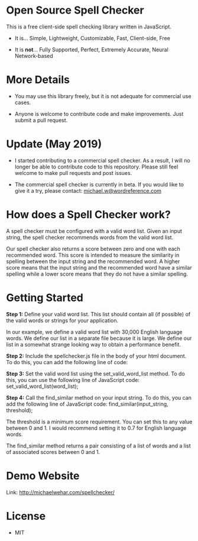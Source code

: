 # Open Source Spell Checker
This is a free client-side spell checking library written in JavaScript.

- It is... Simple, Lightweight, Customizable, Fast, Client-side, Free

- It is **not**... Fully Supported, Perfect, Extremely Accurate, Neural Network-based

# More Details

- You may use this library freely, but it is not adequate for commercial use cases.

- Anyone is welcome to contribute code and make improvements.  Just submit a pull request.

# Update (May 2019)

- I started contributing to a commercial spell checker.  As a result, I will no longer be able to contribute code to this repository.  Please still feel welcome to make pull requests and post issues.

- The commercial spell checker is currently in beta.  If you would like to give it a try, please contact: michael.w@wordreference.com

# How does a Spell Checker work?
A spell checker must be configured with a valid word list.  Given an input string, the spell checker recommends words from the valid word list.

Our spell checker also returns a score between zero and one with each recommended word.  This score is intended to measure the similarity in spelling between the input string and the recommended word.  A higher score means that the input string and the recommended word have a similar spelling while a lower score means that they do not have a similar spelling.

# Getting Started
**Step 1:** Define your valid word list.  This list should contain all (if possible) of the valid words or strings for your application.

In our example, we define a valid word list with 30,000 English language words.  We define our list in a separate file because it is large.  We define our list in a somewhat strange looking way to obtain a performance benefit.

**Step 2:** Include the spellchecker.js file in the body of your html document.  To do this, you can add the following line of code: <script src="spellchecker.js"></script>

**Step 3:** Set the valid word list using the set_valid_word_list method.  To do this, you can use the following line of JavaScript code: set_valid_word_list(word_list);

**Step 4:** Call the find_similar method on your input string.  To do this, you can add the following line of JavaScript code: find_similar(input_string, threshold);

The threshold is a minimum score requirement.  You can set this to any value between 0 and 1.  I would recommend setting it to 0.7 for English language words.

The find_similar method returns a pair consisting of a list of words and a list of associated scores between 0 and 1.

# Demo Website
Link: http://michaelwehar.com/spellchecker/

# License
- MIT
